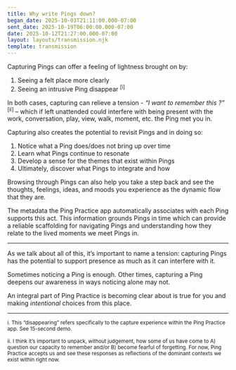 ```yaml
---
title: Why write Pings down?
began_date: 2025-10-03T21:11:00.000-07:00
sent_date: 2025-10-19T06:00:00.000-07:00
date: 2025-10-12T21:27:00.000-07:00
layout: layouts/transmission.njk
template: transmission
---
```

Capturing Pings can offer a feeling of lightness brought on by:

1. Seeing a felt place more clearly
2. Seeing an intrusive Ping disappear <sup>\[i]</sup>

In both cases, capturing can relieve a tension -  *“I want to remember this ?”* <sup>\[ii]</sup> – which if left unattended could interfere with being present with the work, conversation, play, view, walk, moment, etc. the Ping met you in.

Capturing also creates the potential to revisit Pings and in doing so:

1. Notice what a Ping does/does not  bring up over time
2. Learn what Pings continue to resonate
3. Develop a sense for the themes that exist within Pings 
4. Ultimately, discover what Pings to integrate and how

Browsing through Pings can also help you take a step back and see the thoughts, feelings, ideas, and moods you experience as the dynamic flow that they are.

The metadata the Ping Practice app automatically associates with each Ping supports this act. This information grounds Pings in time which can provide a reliable scaffolding for navigating Pings and understanding how they relate to the lived moments we meet Pings in.

---

As we talk about all of this, it’s important to name a tension: capturing Pings has the potential to support presence as much as it can interfere with it.

Sometimes noticing a Ping is enough. Other times, capturing a Ping deepens our awareness in ways noticing alone may not.

An integral part of Ping Practice is becoming clear about is true for you and making *intentional* choices from this place.

- - -

<small>i. This “disappearing” refers specifically to the capture experience within the Ping Practice app. See 15-second demo.</small>

<small>ii. I think it’s important to unpack, without judgement, how some of us have come to A) question our  capacity to remember and/or B) become fearful of forgetting. For now, Ping Practice accepts us and see these responses as reflections of the dominant contexts we exist within right now.</small>
